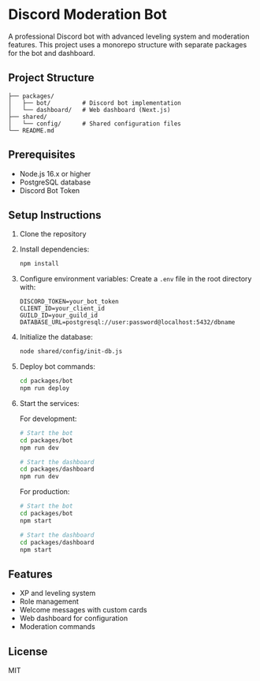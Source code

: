 # Discord Moderation Bot

A professional Discord bot with advanced leveling system and moderation features. This project uses a monorepo structure with separate packages for the bot and dashboard.

## Project Structure

```
├── packages/
│   ├── bot/         # Discord bot implementation
│   └── dashboard/   # Web dashboard (Next.js)
├── shared/
│   └── config/      # Shared configuration files
└── README.md
```

## Prerequisites

- Node.js 16.x or higher
- PostgreSQL database
- Discord Bot Token

## Setup Instructions

1. Clone the repository

2. Install dependencies:
   ```bash
   npm install
   ```

3. Configure environment variables:
   Create a `.env` file in the root directory with:
   ```
   DISCORD_TOKEN=your_bot_token
   CLIENT_ID=your_client_id
   GUILD_ID=your_guild_id
   DATABASE_URL=postgresql://user:password@localhost:5432/dbname
   ```

4. Initialize the database:
   ```bash
   node shared/config/init-db.js
   ```

5. Deploy bot commands:
   ```bash
   cd packages/bot
   npm run deploy
   ```

6. Start the services:

   For development:
   ```bash
   # Start the bot
   cd packages/bot
   npm run dev

   # Start the dashboard
   cd packages/dashboard
   npm run dev
   ```

   For production:
   ```bash
   # Start the bot
   cd packages/bot
   npm start

   # Start the dashboard
   cd packages/dashboard
   npm start
   ```

## Features

- XP and leveling system
- Role management
- Welcome messages with custom cards
- Web dashboard for configuration
- Moderation commands

## License

MIT